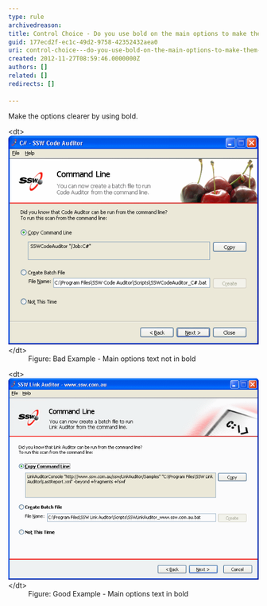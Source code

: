 ```yaml
---
type: rule
archivedreason: 
title: Control Choice - Do you use bold on the main options to make them clearer?
guid: 177ecd2f-ec1c-49d2-9758-42352432aea0
uri: control-choice---do-you-use-bold-on-the-main-options-to-make-them-clearer
created: 2012-11-27T08:59:46.0000000Z
authors: []
related: []
redirects: []

---
```


Make the options clearer by using bold.

<!--endintro-->
<dl class="badImage">&lt;dt&gt;<img alt="SSW Link Auditor - Command Line" src="../../assets/OptionsTextNotInBold.gif">&lt;/dt&gt;
<dd>Figure: Bad Example - Main options text not in bold</dd></dl><dl class="goodImage">&lt;dt&gt;<img alt="SSW Link Auditor - Command Line" src="../../assets/OptionsTextInBold.gif">&lt;/dt&gt;
<dd>Figure: Good Example - Main options text in bold</dd></dl>
